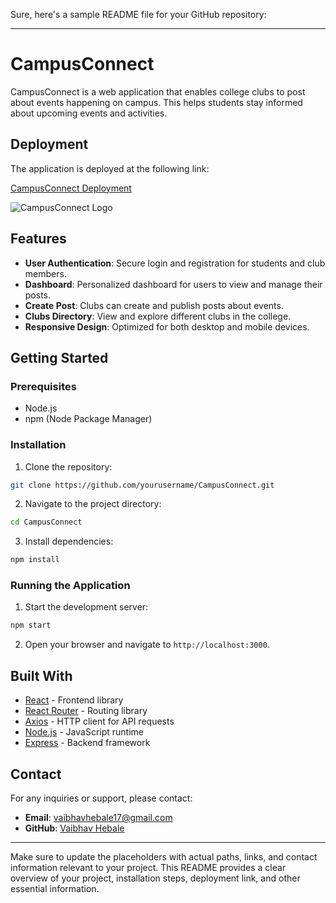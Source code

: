 Sure, here's a sample README file for your GitHub repository:

---

# CampusConnect

CampusConnect is a web application that enables college clubs to post about events happening on campus. This helps students stay informed about upcoming events and activities.
## Deployment

The application is deployed at the following link:

[CampusConnect Deployment](https://campus-connect-client.onrender.com/)

![CampusConnect Logo](path/to/logo.png) <!-- Update the path to the logo image -->

## Features

- **User Authentication**: Secure login and registration for students and club members.
- **Dashboard**: Personalized dashboard for users to view and manage their posts.
- **Create Post**: Clubs can create and publish posts about events.
- **Clubs Directory**: View and explore different clubs in the college.
- **Responsive Design**: Optimized for both desktop and mobile devices.



## Getting Started

### Prerequisites

- Node.js
- npm (Node Package Manager)

### Installation

1. Clone the repository:

```bash
git clone https://github.com/yourusername/CampusConnect.git
```

2. Navigate to the project directory:

```bash
cd CampusConnect
```

3. Install dependencies:

```bash
npm install
```

### Running the Application

1. Start the development server:

```bash
npm start
```

2. Open your browser and navigate to `http://localhost:3000`.



## Built With

- [React](https://reactjs.org/) - Frontend library
- [React Router](https://reactrouter.com/) - Routing library
- [Axios](https://axios-http.com/) - HTTP client for API requests
- [Node.js](https://nodejs.org/) - JavaScript runtime
- [Express](https://expressjs.com/) - Backend framework



## Contact

For any inquiries or support, please contact:

- **Email**: vaibhavhebale17@gmail.com
- **GitHub**: [Vaibhav Hebale]([https://github.com/yourusername](https://github.com/VaibhavH17))

---

Make sure to update the placeholders with actual paths, links, and contact information relevant to your project. This README provides a clear overview of your project, installation steps, deployment link, and other essential information.
